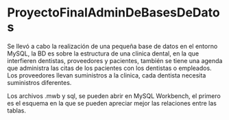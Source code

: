 # ProyectoFinalAdminDeBasesDeDatos

Se llevó a cabo la realización de una pequeña base de datos en el entorno MySQL, la BD es sobre la estructura de una clinica dental, en la que interfieren dentistas, proveedores y pacientes, también se tiene una agenda que administra las citas de los pacientes con los dentistas o empleados. Los proveedores llevan suministros a la clinica, cada dentista necesita suministros diferentes. 

Los archivos .mwb y sql, se pueden abrir en MySQL Workbench, el primero es el esquema en la que se pueden apreciar mejor las relaciones entre las tablas.
